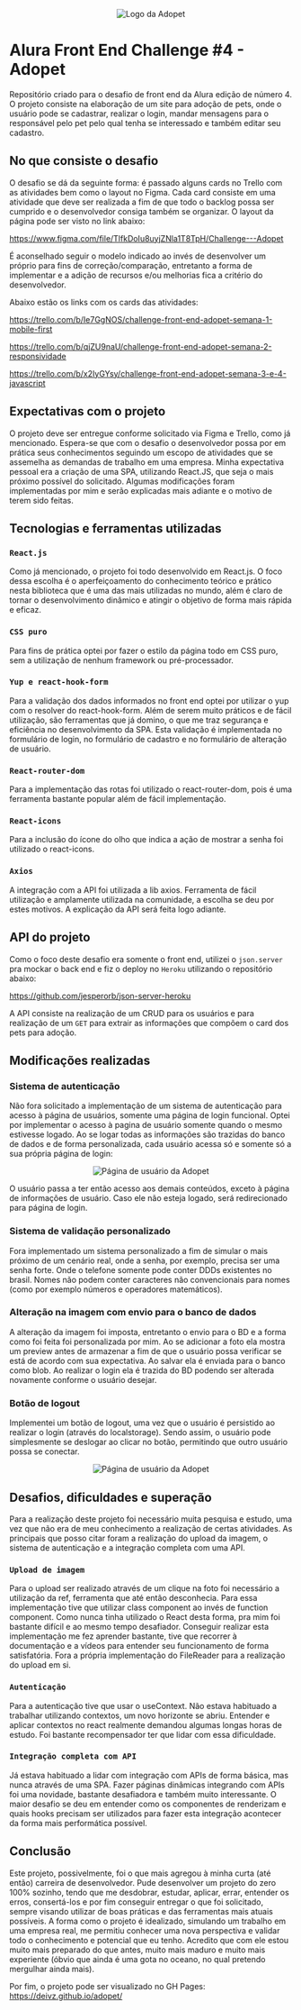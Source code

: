 <p align="center">
<img src="https://user-images.githubusercontent.com/78604613/180907738-a36a7739-e0aa-4522-9650-38db7d349950.svg" alt="Logo da Adopet" />
</p>

# Alura Front End Challenge #4 - Adopet

Repositório criado para o desafio de front end da Alura edição de número 4. O projeto consiste na elaboração de um site para adoção de pets, onde o usuário pode se cadastrar, realizar o login, mandar mensagens para o responsável pelo pet pelo qual tenha se interessado e também editar seu cadastro.


## No que consiste o desafio

O desafio se dá da seguinte forma: é passado alguns cards no Trello com as atividades bem como o layout no Figma. Cada card consiste em uma atividade que deve ser realizada a fim de que todo o backlog possa ser cumprido e o desenvolvedor consiga também se organizar. O layout da página pode ser visto no link abaixo:

https://www.figma.com/file/TlfkDoIu8uyjZNla1T8TpH/Challenge---Adopet

É aconselhado seguir o modelo indicado ao invés de desenvolver um próprio para fins de correção/comparação, entretanto a forma de implementar e a adição de recursos e/ou melhorias fica a critério do desenvolvedor.

Abaixo estão os links com os cards das atividades:

https://trello.com/b/Ie7GgNOS/challenge-front-end-adopet-semana-1-mobile-first

https://trello.com/b/qjZU9naU/challenge-front-end-adopet-semana-2-responsividade

https://trello.com/b/x2IyGYsy/challenge-front-end-adopet-semana-3-e-4-javascript

## Expectativas com o projeto

O projeto deve ser entregue conforme solicitado via Figma e Trello, como já mencionado. Espera-se que com o desafio o desenvolvedor possa por em prática seus conhecimentos seguindo um escopo de atividades que se assemelha as demandas de trabalho em uma empresa. Minha expectativa pessoal era a criação de uma SPA, utilizando React.JS, que seja o mais próximo possível do solicitado. Algumas modificações foram implementadas por mim e serão explicadas mais adiante e o motivo de terem sido feitas.


## Tecnologias e ferramentas utilizadas
### `React.js`
Como já mencionado, o projeto foi todo desenvolvido em React.js. O foco dessa escolha é o aperfeiçoamento do conhecimento teórico e prático nesta biblioteca que é uma das mais utilizadas no mundo, além é claro de tornar o desenvolvimento dinâmico e atingir o objetivo de forma mais rápida e eficaz.

### `CSS puro`
Para fins de prática optei por fazer o estilo da página todo em CSS puro, sem a utilização de nenhum framework ou pré-processador.

### `Yup e react-hook-form`
Para a validação dos dados informados no front end optei por utilizar o yup com o resolver do react-hook-form. Além de serem muito práticos e de fácil utilização, são ferramentas que já domino, o que me traz segurança e eficiência no desenvolvimento da SPA. Esta validação é implementada no formulário de login, no formulário de cadastro e no formulário de alteração de usuário.

### `React-router-dom`
Para a implementação das rotas foi utilizado o react-router-dom, pois é uma ferramenta bastante popular além de fácil implementação.

### `React-icons`
Para a inclusão do ícone do olho que indica a ação de mostrar a senha foi utilizado o react-icons.

### `Axios`
A integração com a API foi utilizada a lib axios. Ferramenta de fácil utilização e amplamente utilizada na comunidade, a escolha se deu por estes motivos. A explicação da API será feita logo adiante.


## API do projeto
Como o foco deste desafio era somente o front end, utilizei o `json.server` pra mockar o back end e fiz o deploy no `Heroku` utilizando o repositório abaixo:

https://github.com/jesperorb/json-server-heroku

A API consiste na realização de um CRUD para os usuários e para realização de um `GET` para extrair as informações que compõem o card dos pets para adoção.


## Modificações realizadas
### Sistema de autenticação
Não fora solicitado a implementação de um sistema de autenticação para acesso à página de usuários, somente uma página de login funcional. Optei por implementar o acesso à pagina de usuário somente quando o mesmo estivesse logado. Ao se logar todas as informações são trazidas do banco de dados e de forma personalizada, cada usuário acessa só e somente só a sua própria página de login:

<p align="center">
<img src="https://user-images.githubusercontent.com/78604613/180913985-40726cea-24f9-41f5-86e5-e203c7d86e56.png" alt="Página de usuário da Adopet" />
</p>

O usuário passa a ter então acesso aos demais conteúdos, exceto à página de informações de usuário. Caso ele não esteja logado, será redirecionado para página de login.

### Sistema de validação personalizado
Fora implementado um sistema personalizado a fim de simular o mais próximo de um cenário real, onde a senha, por exemplo, precisa ser uma senha forte. Onde o telefone somente pode conter DDDs existentes no brasil. Nomes não podem conter caracteres não convencionais para nomes (como por exemplo números e operadores matemáticos).

### Alteração na imagem com envio para o banco de dados
A alteração da imagem foi imposta, entretanto o envio para o BD e a forma como foi feita foi personalizada por mim. Ao se adicionar a foto ela mostra um preview antes de armazenar a fim de que o usuário possa verificar se está de acordo com sua expectativa. Ao salvar ela é enviada para o banco como blob. Ao realizar o login ela é trazida do BD podendo ser alterada novamente conforme o usuário desejar.

### Botão de logout
Implementei um botão de logout, uma vez que o usuário é persistido ao realizar o login (através do localstorage). Sendo assim, o usuário pode simplesmente se deslogar ao clicar no botão, permitindo que outro usuário possa se conectar.

<p align="center">
<img src="https://user-images.githubusercontent.com/78604613/180915204-b1f0c0d0-d167-4c68-9ed1-a33af443d831.png" alt="Página de usuário da Adopet" />
</p>


## Desafios, dificuldades e superação
Para a realização deste projeto foi necessário muita pesquisa e estudo, uma vez que não era de meu conhecimento a realização de certas atividades. As principais que posso citar foram a realização do upload da imagem, o sistema de autenticação e a integração completa com uma API.

### `Upload de imagem`
Para o upload ser realizado através de um clique na foto foi necessário a utilização da ref, ferramenta que até então desconhecia. Para essa implementação tive que utilizar class component ao invés de function component. Como nunca tinha utilizado o React desta forma, pra mim foi bastante difícil e ao mesmo tempo desafiador. Conseguir realizar esta implementação me fez aprender bastante, tive que recorrer à documentação e a vídeos para entender seu funcionamento de forma satisfatória. Fora a própria implementação do FileReader para a realização do upload em si.

### `Autenticação`
Para a autenticação tive que usar o useContext. Não estava habituado a trabalhar utilizando contextos, um novo horizonte se abriu. Entender e aplicar contextos no react realmente demandou algumas longas horas de estudo. Foi bastante recompensador ter que lidar com essa dificuldade.

### `Integração completa com API`
Já estava habituado a lidar com integração com APIs de forma básica, mas nunca através de uma SPA. Fazer páginas dinâmicas integrando com APIs foi uma novidade, bastante desafiadora e também muito interessante. O maior desafio se deu em entender como os componentes de renderizam e quais hooks precisam ser utilizados para fazer esta integração acontecer da forma mais performática possível.


## Conclusão
Este projeto, possivelmente, foi o que mais agregou à minha curta (até então) carreira de desenvolvedor. Pude desenvolver um projeto do zero 100% sozinho, tendo que me desdobrar, estudar, aplicar, errar, entender os erros, consertá-los e por fim conseguir entregar o que foi solicitado, sempre visando utilizar de boas práticas e das ferramentas mais atuais possíveis.
A forma como o projeto é idealizado, simulando um trabalho em uma empresa real, me permitiu conhecer uma nova perspectiva e validar todo o conhecimento e potencial que eu tenho. Acredito que com ele estou muito mais preparado do que antes, muito mais maduro e muito mais experiente (óbvio que ainda é uma gota no oceano, no qual pretendo mergulhar ainda mais).

Por fim, o projeto pode ser visualizado no GH Pages: https://deivz.github.io/adopet/
